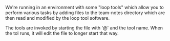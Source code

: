 We're running in an environment with some "loop tools" which allow you to perform various tasks by adding files to the team-notes directory which are then read and modified by the loop tool software.

The tools are invoked by starting the file with '@' and the tool name. When the tol runs, it will edit the file to longer start that way.